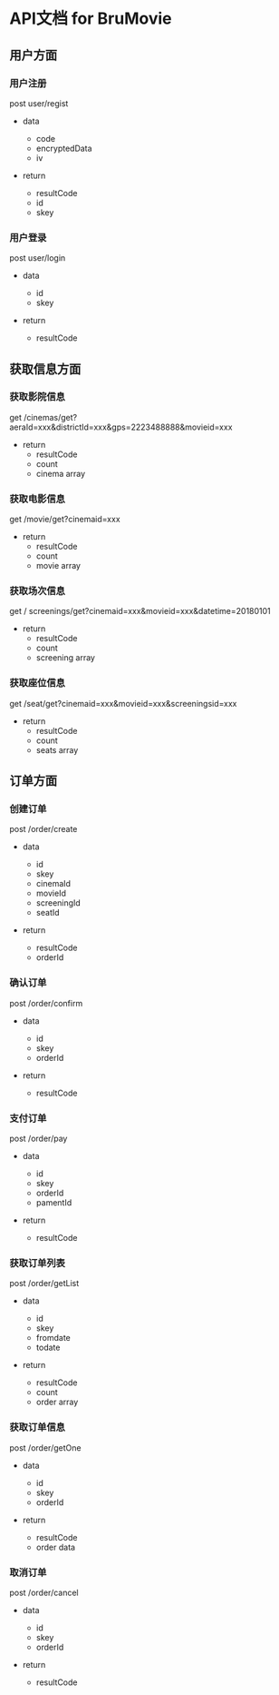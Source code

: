 # API文档 for BruMovie

## 用户方面

### 用户注册
post user/regist
- data
	- code
	- encryptedData
	- iv

- return
	- resultCode
	- id
	- skey

### 用户登录
post user/login
- data
	- id
	- skey

- return
	- resultCode

## 获取信息方面

### 获取影院信息
get /cinemas/get?aeraId=xxx&districtId=xxx&gps=2223488888&movieid=xxx
- return
	- resultCode
	- count
	- cinema array

### 获取电影信息
get /movie/get?cinemaid=xxx
- return
	- resultCode
	- count
	- movie array

### 获取场次信息
get / screenings/get?cinemaid=xxx&movieid=xxx&datetime=20180101
- return
	- resultCode
	- count
	- screening array

### 获取座位信息
get /seat/get?cinemaid=xxx&movieid=xxx&screeningsid=xxx
- return
	- resultCode
	- count
	- seats array

## 订单方面
### 创建订单
post /order/create
- data
	- id
	- skey
	- cinemaId
	- movieId
	- screeningId
	- seatId

- return
	- resultCode
	- orderId

### 确认订单
post /order/confirm
- data
	- id
	- skey
	- orderId

- return 
	- resultCode

### 支付订单
post /order/pay
- data
	- id
	- skey
	- orderId
	- pamentId

- return
	- resultCode

### 获取订单列表
post /order/getList
- data
	- id
	- skey
	- fromdate
	- todate

- return
	- resultCode
	- count
	- order array

### 获取订单信息
post /order/getOne
- data
	- id
	- skey
	- orderId

- return
	- resultCode
	- order data

### 取消订单
post /order/cancel
- data
	- id
	- skey
	- orderId

- return
	- resultCode